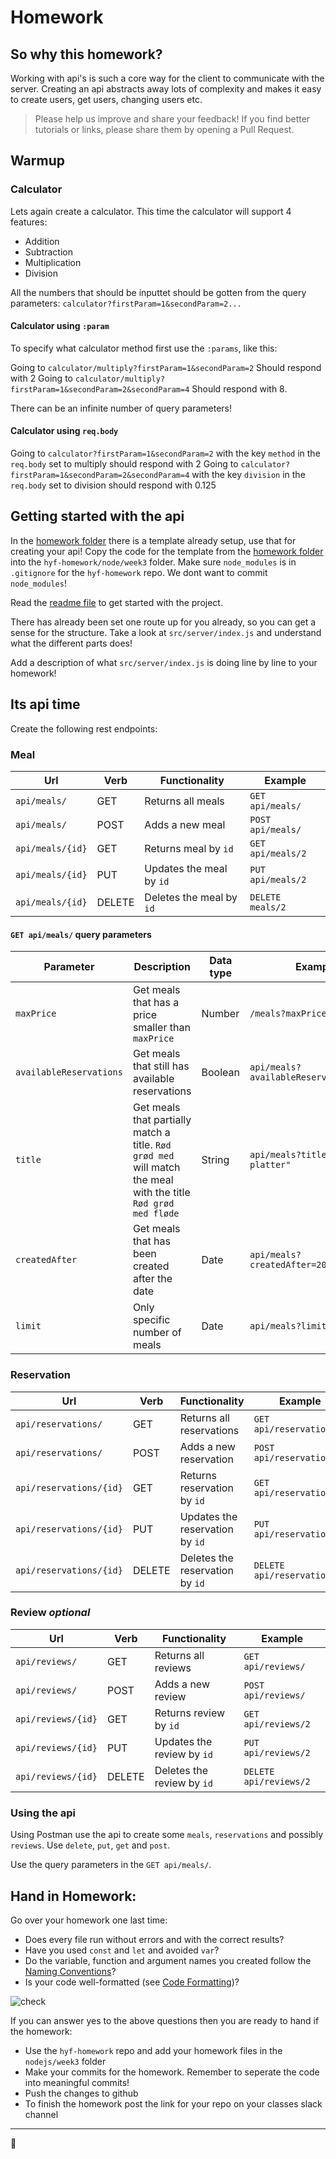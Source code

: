 # Homework

## So why this homework?
Working with api's is such a core way for the client to communicate with the server. Creating an api abstracts away lots of complexity and makes it easy to create users, get users, changing users etc. 

> Please help us improve and share your feedback! If you find better tutorials or links, please share them by opening a Pull Request.

## Warmup

### Calculator

Lets again create a calculator. This time the calculator will support 4 features:

- Addition
- Subtraction
- Multiplication
- Division

All the numbers that should be inputtet should be gotten from the query parameters: `calculator?firstParam=1&secondParam=2...`

#### Calculator using `:param`
To specify what calculator method first use the `:params`, like this:

Going to `calculator/multiply?firstParam=1&secondParam=2` Should respond with 2
Going to `calculator/multiply?firstParam=1&secondParam=2&secondParam=4` Should respond with 8. 

There can be an infinite number of query parameters!

#### Calculator using `req.body`

Going to `calculator?firstParam=1&secondParam=2` with the key `method` in the `req.body` set to multiply should respond with 2
Going to `calculator?firstParam=1&secondParam=2&secondParam=4` with the key `division` in the `req.body` set to division should respond with 0.125 


## Getting started with the api
In the [homework folder](homework) there is a template already setup, use that for creating your api! Copy the code for the template from the [homework folder](homework) into the `hyf-homework/node/week3` folder. Make sure `node_modules` is in `.gitignore` for the `hyf-homework` repo. We dont want to commit `node_modules`!

Read the [readme file](homework/README.md) to get started with the project. 

There has already been set one route up for you already, so you can get a sense for the structure. Take a look at `src/server/index.js` and understand what the different parts does! 

Add a description of what `src/server/index.js` is doing line by line to your homework! 

## Its api time
Create the following rest endpoints:

### Meal

| Url | Verb | Functionality | Example | 
| ---- | ----- | ---- | -------- |
| `api/meals/` | GET | Returns all meals | `GET api/meals/` |
| `api/meals/` | POST | Adds a new meal | `POST api/meals/` |
| `api/meals/{id}` | GET | Returns meal by `id` | `GET api/meals/2` |
| `api/meals/{id}` | PUT | Updates the meal by `id` | `PUT api/meals/2` |
| `api/meals/{id}` | DELETE | Deletes the meal by `id` | `DELETE meals/2` |

#### `GET api/meals/` query parameters
| Parameter | Description | Data type | Example | 
| ---- | ----- | ---- | -------- |
| `maxPrice` | Get meals that has a price smaller than `maxPrice` | Number | `/meals?maxPrice=90` |
| `availableReservations` | Get meals that still has available reservations | Boolean | `api/meals?availableReservations=true` |
| `title` | Get meals that partially match a title. `Rød grød med` will match the meal with the title `Rød grød med fløde` | String | `api/meals?title="Indian platter"` |
| `createdAfter` | Get meals that has been created after the date | Date | `api/meals?createdAfter=2019-04-05` |
| `limit` | Only specific number of meals | Date | `api/meals?limit=4` |


### Reservation

| Url | Verb | Functionality | Example |
| ---- | ----- | ---- | -------- |
| `api/reservations/` | GET | Returns all reservations | `GET api/reservations/` |
| `api/reservations/` | POST | Adds a new reservation | `POST api/reservations/` |
| `api/reservations/{id}` | GET | Returns reservation by `id` | `GET api/reservations/2` |
| `api/reservations/{id}` | PUT | Updates the reservation by `id` | `PUT api/reservations/2` |
| `api/reservations/{id}` | DELETE | Deletes the reservation by `id` | `DELETE api/reservations/2` |

### Review *optional*

| Url | Verb | Functionality | Example |
| ---- | ----- | ---- | -------- |
| `api/reviews/` | GET | Returns all reviews | `GET api/reviews/` |
| `api/reviews/` | POST | Adds a new review | `POST api/reviews/` |
| `api/reviews/{id}` | GET | Returns review by `id` | `GET api/reviews/2` |
| `api/reviews/{id}` | PUT | Updates the review by `id` | `PUT api/reviews/2` |
| `api/reviews/{id}` | DELETE | Deletes the review by `id` | `DELETE api/reviews/2` |

### Using the api
Using Postman use the api to create some `meals`, `reservations` and possibly `reviews`. Use `delete`, `put`, `get` and `post`.

Use the query parameters in the `GET api/meals/`. 

## Hand in Homework:
Go over your homework one last time:

- Does every file run without errors and with the correct results?
- Have you used `const` and `let` and avoided `var`?
- Do the variable, function and argument names you created follow the [Naming Conventions](https://github.com/HackYourFuture/fundamentals/blob/master/fundamentals/naming_conventions.md)?
- Is your code well-formatted (see [Code Formatting](https://github.com/HackYourFuture/fundamentals/blob/master/fundamentals/naming_conventions.md))?

![check](https://media.giphy.com/media/l4EpblDY4msVtKAOk/giphy.gif) 

If you can answer yes to the above questions then you are ready to hand if the homework: 

- Use the `hyf-homework` repo and add your homework files in the `nodejs/week3` folder
- Make your commits for the homework. Remember to seperate the code into meaningful commits!
- Push the changes to github
- To finish the homework post the link for your repo on your classes slack channel

---

🎉
